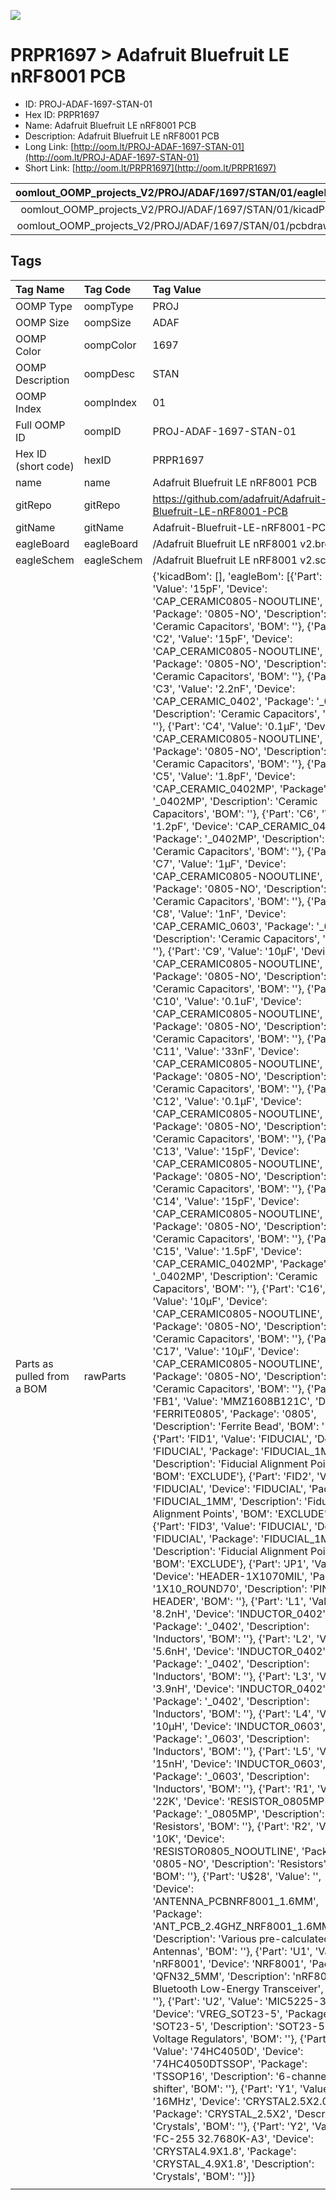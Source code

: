 


  
![][im]
# PRPR1697 > Adafruit Bluefruit LE nRF8001 PCB

- ID: PROJ-ADAF-1697-STAN-01
- Hex ID: PRPR1697
- Name: Adafruit Bluefruit LE nRF8001 PCB
- Description: Adafruit Bluefruit LE nRF8001 PCB
- Long Link: [http://oom.lt/PROJ-ADAF-1697-STAN-01](http://oom.lt/PROJ-ADAF-1697-STAN-01)
- Short Link: [http://oom.lt/PRPR1697](http://oom.lt/PRPR1697)
  

|oomlout_OOMP_projects_V2/PROJ/ADAF/1697/STAN/01/eagleImage.png|oomlout_OOMP_projects_V2/PROJ/ADAF/1697/STAN/01/eagleSchemImage.png|oomlout_OOMP_projects_V2/PROJ/ADAF/1697/STAN/01/kicadPcb3dFront.png|oomlout_OOMP_projects_V2/PROJ/ADAF/1697/STAN/01/kicadPcb3dBack.png|
| :---: | :---: | :---: | :---: |
|oomlout_OOMP_projects_V2/PROJ/ADAF/1697/STAN/01/kicadPcb3d.png|oomlout_OOMP_projects_V2/PROJ/ADAF/1697/STAN/01/bomBack.png|oomlout_OOMP_projects_V2/PROJ/ADAF/1697/STAN/01/bomFront.png|oomlout_OOMP_projects_V2/PROJ/ADAF/1697/STAN/01/pcbdraw.svg|
|oomlout_OOMP_projects_V2/PROJ/ADAF/1697/STAN/01/pcbdrawBack.svg||||

## Tags
  

|Tag Name|Tag Code|Tag Value|
| :--- | :--- | :--- |
|OOMP Type|oompType|PROJ|
|OOMP Size|oompSize|ADAF|
|OOMP Color|oompColor|1697|
|OOMP Description|oompDesc|STAN|
|OOMP Index|oompIndex|01|
|Full OOMP ID|oompID|PROJ-ADAF-1697-STAN-01|
|Hex ID (short code)|hexID|PRPR1697|
|name|name|Adafruit Bluefruit LE nRF8001 PCB|
|gitRepo|gitRepo|https://github.com/adafruit/Adafruit-Bluefruit-LE-nRF8001-PCB|
|gitName|gitName|Adafruit-Bluefruit-LE-nRF8001-PCB|
|eagleBoard|eagleBoard|/Adafruit Bluefruit LE nRF8001 v2.brd|
|eagleSchem|eagleSchem|/Adafruit Bluefruit LE nRF8001 v2.sch|
|Parts as pulled from a BOM|rawParts|{'kicadBom': [], 'eagleBom': [{'Part': 'C1', 'Value': '15pF', 'Device': 'CAP_CERAMIC0805-NOOUTLINE', 'Package': '0805-NO', 'Description': 'Ceramic Capacitors', 'BOM': ''}, {'Part': 'C2', 'Value': '15pF', 'Device': 'CAP_CERAMIC0805-NOOUTLINE', 'Package': '0805-NO', 'Description': 'Ceramic Capacitors', 'BOM': ''}, {'Part': 'C3', 'Value': '2.2nF', 'Device': 'CAP_CERAMIC_0402', 'Package': '_0402', 'Description': 'Ceramic Capacitors', 'BOM': ''}, {'Part': 'C4', 'Value': '0.1µF', 'Device': 'CAP_CERAMIC0805-NOOUTLINE', 'Package': '0805-NO', 'Description': 'Ceramic Capacitors', 'BOM': ''}, {'Part': 'C5', 'Value': '1.8pF', 'Device': 'CAP_CERAMIC_0402MP', 'Package': '_0402MP', 'Description': 'Ceramic Capacitors', 'BOM': ''}, {'Part': 'C6', 'Value': '1.2pF', 'Device': 'CAP_CERAMIC_0402MP', 'Package': '_0402MP', 'Description': 'Ceramic Capacitors', 'BOM': ''}, {'Part': 'C7', 'Value': '1µF', 'Device': 'CAP_CERAMIC0805-NOOUTLINE', 'Package': '0805-NO', 'Description': 'Ceramic Capacitors', 'BOM': ''}, {'Part': 'C8', 'Value': '1nF', 'Device': 'CAP_CERAMIC_0603', 'Package': '_0603', 'Description': 'Ceramic Capacitors', 'BOM': ''}, {'Part': 'C9', 'Value': '10µF', 'Device': 'CAP_CERAMIC0805-NOOUTLINE', 'Package': '0805-NO', 'Description': 'Ceramic Capacitors', 'BOM': ''}, {'Part': 'C10', 'Value': '0.1uF', 'Device': 'CAP_CERAMIC0805-NOOUTLINE', 'Package': '0805-NO', 'Description': 'Ceramic Capacitors', 'BOM': ''}, {'Part': 'C11', 'Value': '33nF', 'Device': 'CAP_CERAMIC0805-NOOUTLINE', 'Package': '0805-NO', 'Description': 'Ceramic Capacitors', 'BOM': ''}, {'Part': 'C12', 'Value': '0.1µF', 'Device': 'CAP_CERAMIC0805-NOOUTLINE', 'Package': '0805-NO', 'Description': 'Ceramic Capacitors', 'BOM': ''}, {'Part': 'C13', 'Value': '15pF', 'Device': 'CAP_CERAMIC0805-NOOUTLINE', 'Package': '0805-NO', 'Description': 'Ceramic Capacitors', 'BOM': ''}, {'Part': 'C14', 'Value': '15pF', 'Device': 'CAP_CERAMIC0805-NOOUTLINE', 'Package': '0805-NO', 'Description': 'Ceramic Capacitors', 'BOM': ''}, {'Part': 'C15', 'Value': '1.5pF', 'Device': 'CAP_CERAMIC_0402MP', 'Package': '_0402MP', 'Description': 'Ceramic Capacitors', 'BOM': ''}, {'Part': 'C16', 'Value': '10µF', 'Device': 'CAP_CERAMIC0805-NOOUTLINE', 'Package': '0805-NO', 'Description': 'Ceramic Capacitors', 'BOM': ''}, {'Part': 'C17', 'Value': '10µF', 'Device': 'CAP_CERAMIC0805-NOOUTLINE', 'Package': '0805-NO', 'Description': 'Ceramic Capacitors', 'BOM': ''}, {'Part': 'FB1', 'Value': 'MMZ1608B121C', 'Device': 'FERRITE0805', 'Package': '0805', 'Description': 'Ferrite Bead', 'BOM': ''}, {'Part': 'FID1', 'Value': 'FIDUCIAL', 'Device': 'FIDUCIAL', 'Package': 'FIDUCIAL_1MM', 'Description': 'Fiducial Alignment Points', 'BOM': 'EXCLUDE'}, {'Part': 'FID2', 'Value': 'FIDUCIAL', 'Device': 'FIDUCIAL', 'Package': 'FIDUCIAL_1MM', 'Description': 'Fiducial Alignment Points', 'BOM': 'EXCLUDE'}, {'Part': 'FID3', 'Value': 'FIDUCIAL', 'Device': 'FIDUCIAL', 'Package': 'FIDUCIAL_1MM', 'Description': 'Fiducial Alignment Points', 'BOM': 'EXCLUDE'}, {'Part': 'JP1', 'Value': '', 'Device': 'HEADER-1X1070MIL', 'Package': '1X10_ROUND70', 'Description': 'PIN HEADER', 'BOM': ''}, {'Part': 'L1', 'Value': '8.2nH', 'Device': 'INDUCTOR_0402', 'Package': '_0402', 'Description': 'Inductors', 'BOM': ''}, {'Part': 'L2', 'Value': '5.6nH', 'Device': 'INDUCTOR_0402', 'Package': '_0402', 'Description': 'Inductors', 'BOM': ''}, {'Part': 'L3', 'Value': '3.9nH', 'Device': 'INDUCTOR_0402', 'Package': '_0402', 'Description': 'Inductors', 'BOM': ''}, {'Part': 'L4', 'Value': '10µH', 'Device': 'INDUCTOR_0603', 'Package': '_0603', 'Description': 'Inductors', 'BOM': ''}, {'Part': 'L5', 'Value': '15nH', 'Device': 'INDUCTOR_0603', 'Package': '_0603', 'Description': 'Inductors', 'BOM': ''}, {'Part': 'R1', 'Value': '22K', 'Device': 'RESISTOR_0805MP', 'Package': '_0805MP', 'Description': 'Resistors', 'BOM': ''}, {'Part': 'R2', 'Value': '10K', 'Device': 'RESISTOR0805_NOOUTLINE', 'Package': '0805-NO', 'Description': 'Resistors', 'BOM': ''}, {'Part': 'U$28', 'Value': '', 'Device': 'ANTENNA_PCBNRF8001_1.6MM', 'Package': 'ANT_PCB_2.4GHZ_NRF8001_1.6MM_1OZ', 'Description': 'Various pre-calculated PCB Antennas', 'BOM': ''}, {'Part': 'U1', 'Value': 'nRF8001', 'Device': 'NRF8001', 'Package': 'QFN32_5MM', 'Description': 'nRF8001 - Bluetooth Low-Energy Transceiver', 'BOM': ''}, {'Part': 'U2', 'Value': 'MIC5225-3.3v', 'Device': 'VREG_SOT23-5', 'Package': 'SOT23-5', 'Description': 'SOT23-5 Fixed Voltage Regulators', 'BOM': ''}, {'Part': 'U3', 'Value': '74HC4050D', 'Device': '74HC4050DTSSOP', 'Package': 'TSSOP16', 'Description': '6-channel level shifter', 'BOM': ''}, {'Part': 'Y1', 'Value': '16MHz', 'Device': 'CRYSTAL2.5X2.0', 'Package': 'CRYSTAL_2.5X2', 'Description': 'Crystals', 'BOM': ''}, {'Part': 'Y2', 'Value': 'FC-255 32.7680K-A3', 'Device': 'CRYSTAL4.9X1.8', 'Package': 'CRYSTAL_4.9X1.8', 'Description': 'Crystals', 'BOM': ''}]}|
||||



[im]: PROJ/ADAF/1697/STAN/01/kicadPcb3d_450.png

